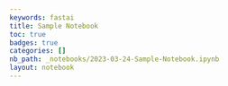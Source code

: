 ```yaml
---
keywords: fastai
title: Sample Notebook
toc: true 
badges: true
categories: []
nb_path: _notebooks/2023-03-24-Sample-Notebook.ipynb
layout: notebook
---
```


<!--
#################################################
### THIS FILE WAS AUTOGENERATED! DO NOT EDIT! ###
#################################################
# file to edit: _notebooks/2023-03-24-Sample-Notebook.ipynb
-->

<div class="container" id="notebook-container">
        
</div>
 

